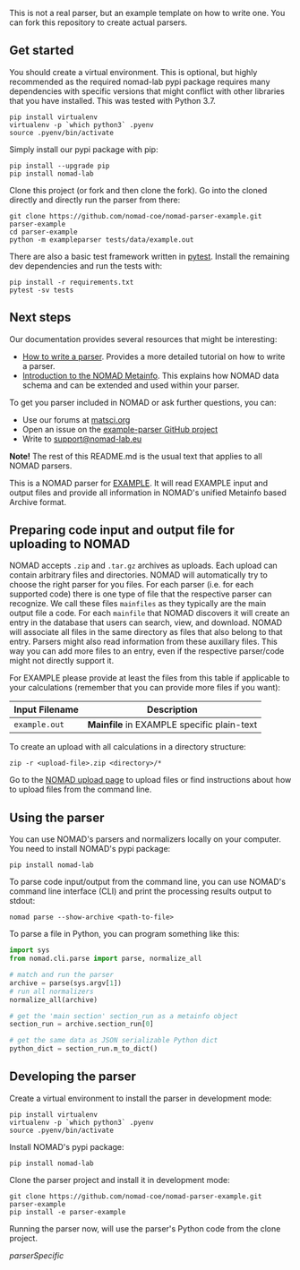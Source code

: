 This is not a real parser, but an example template on how to write one. You can fork this repository to create actual parsers.

## Get started

You should create a virtual environment. This is optional, but highly recommended as
the required nomad-lab pypi package requires many dependencies with specific versions
that might conflict with other libraries that you have installed. This was tested
with Python 3.7.

```
pip install virtualenv
virtualenv -p `which python3` .pyenv
source .pyenv/bin/activate
```

Simply install our pypi package with pip:
```
pip install --upgrade pip
pip install nomad-lab
```

Clone this project (or fork and then clone the fork). Go into the cloned directly and
directly run the parser from there:
```
git clone https://github.com/nomad-coe/nomad-parser-example.git parser-example
cd parser-example
python -m exampleparser tests/data/example.out
```

There are also a basic test framework written in [pytest](https://docs.pytest.org/en/stable/).
Install the remaining dev dependencies and run the tests with:
```
pip install -r requirements.txt
pytest -sv tests
```

## Next steps

Our documentation provides several resources that might be interesting:
- [How to write a parser](https://nomad-lab.eu/prod/rae/docs/parser.html). Provides
  a more detailed tutorial on how to write a parser.
- [Introduction to the NOMAD Metainfo](https://nomad-lab.eu/prod/rae/docs/metainfo.html).
  This explains how NOMAD data schema and can be extended and used within your parser.

To get you parser included in NOMAD or ask further questions, you can:
- Use our forums at [matsci.org](https://matsci.org/c/nomad/32)
- Open an issue on the [example-parser GitHub project](https://github.com/nomad-coe/nomad-parser-example/issues)
- Write to [support@nomad-lab.eu](mailto:support@nomad-lab.eu)

**Note!** The rest of this README.md is the usual text that applies to all NOMAD parsers.


This is a NOMAD parser for [EXAMPLE](https://www.example.eu/). It will read EXAMPLE input and
output files and provide all information in NOMAD's unified Metainfo based Archive format.

## Preparing code input and output file for uploading to NOMAD

NOMAD accepts `.zip` and `.tar.gz` archives as uploads. Each upload can contain arbitrary
files and directories. NOMAD will automatically try to choose the right parser for you files.
For each parser (i.e. for each supported code) there is one type of file that the respective
parser can recognize. We call these files `mainfiles` as they typically are the main
output file a code. For each `mainfile` that NOMAD discovers it will create an entry
in the database that users can search, view, and download. NOMAD will associate all files
in the same directory as files that also belong to that entry. Parsers
might also read information from these auxillary files. This way you can add more files
to an entry, even if the respective parser/code might not directly support it.

For EXAMPLE please provide at least the files from this table if applicable to your
calculations (remember that you can provide more files if you want):

|Input Filename| Description|
|--- | --- |
|`example.out` | **Mainfile** in EXAMPLE specific plain-text |


To create an upload with all calculations in a directory structure:

```
zip -r <upload-file>.zip <directory>/*
```

Go to the [NOMAD upload page](https://nomad-lab.eu/prod/rae/gui/uploads) to upload files
or find instructions about how to upload files from the command line.

## Using the parser

You can use NOMAD's parsers and normalizers locally on your computer. You need to install
NOMAD's pypi package:

```
pip install nomad-lab
```

To parse code input/output from the command line, you can use NOMAD's command line
interface (CLI) and print the processing results output to stdout:

```
nomad parse --show-archive <path-to-file>
```

To parse a file in Python, you can program something like this:
```python
import sys
from nomad.cli.parse import parse, normalize_all

# match and run the parser
archive = parse(sys.argv[1])
# run all normalizers
normalize_all(archive)

# get the 'main section' section_run as a metainfo object
section_run = archive.section_run[0]

# get the same data as JSON serializable Python dict
python_dict = section_run.m_to_dict()
```

## Developing the parser

Create a virtual environment to install the parser in development mode:

```
pip install virtualenv
virtualenv -p `which python3` .pyenv
source .pyenv/bin/activate
```

Install NOMAD's pypi package:

```
pip install nomad-lab
```

Clone the parser project and install it in development mode:

```
git clone https://github.com/nomad-coe/nomad-parser-example.git parser-example
pip install -e parser-example
```

Running the parser now, will use the parser's Python code from the clone project.

$parserSpecific$
